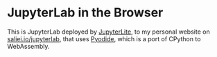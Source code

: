 # JupyterLab in the Browser

This is JupyterLab deployed by [JupyterLite](https://github.com/jupyterlite/jupyterlite), 
to my personal website on [saliei.io/jupyterlab](https://saliei.io/jupyterlab), that uses 
[Pyodide](https://github.com/pyodide/pyodide), which is a port of CPython to WebAssembly.

